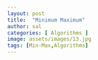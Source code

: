 ```yaml
---
layout: post
title:  "Minimum Maximum"
author: sal
categories: [ Algorithms ]
image: assets/images/13.jpg
tags: [Min-Max,Algorithms]
---
```

### 
